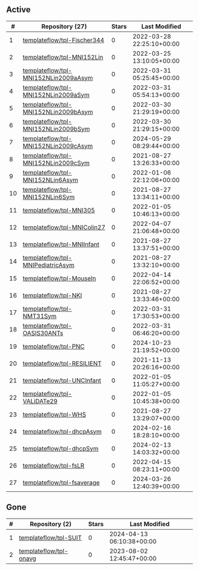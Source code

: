 ## Active
| # | Repository (27) | Stars | Last Modified |
| --- | --- | --- | --- |
| 1 | [templateflow/tpl-Fischer344](https://gin.g-node.org/templateflow/tpl-Fischer344) | 0 | 2022-03-28 22:25:10+00:00 |
| 2 | [templateflow/tpl-MNI152Lin](https://gin.g-node.org/templateflow/tpl-MNI152Lin) | 0 | 2022-03-25 13:10:05+00:00 |
| 3 | [templateflow/tpl-MNI152NLin2009aAsym](https://gin.g-node.org/templateflow/tpl-MNI152NLin2009aAsym) | 0 | 2022-03-31 05:25:45+00:00 |
| 4 | [templateflow/tpl-MNI152NLin2009aSym](https://gin.g-node.org/templateflow/tpl-MNI152NLin2009aSym) | 0 | 2022-03-31 05:54:13+00:00 |
| 5 | [templateflow/tpl-MNI152NLin2009bAsym](https://gin.g-node.org/templateflow/tpl-MNI152NLin2009bAsym) | 0 | 2022-03-30 21:29:19+00:00 |
| 6 | [templateflow/tpl-MNI152NLin2009bSym](https://gin.g-node.org/templateflow/tpl-MNI152NLin2009bSym) | 0 | 2022-03-30 21:29:15+00:00 |
| 7 | [templateflow/tpl-MNI152NLin2009cAsym](https://gin.g-node.org/templateflow/tpl-MNI152NLin2009cAsym) | 0 | 2024-05-29 08:29:44+00:00 |
| 8 | [templateflow/tpl-MNI152NLin2009cSym](https://gin.g-node.org/templateflow/tpl-MNI152NLin2009cSym) | 0 | 2021-08-27 13:26:33+00:00 |
| 9 | [templateflow/tpl-MNI152NLin6Asym](https://gin.g-node.org/templateflow/tpl-MNI152NLin6Asym) | 0 | 2022-01-06 22:12:06+00:00 |
| 10 | [templateflow/tpl-MNI152NLin6Sym](https://gin.g-node.org/templateflow/tpl-MNI152NLin6Sym) | 0 | 2021-08-27 13:34:11+00:00 |
| 11 | [templateflow/tpl-MNI305](https://gin.g-node.org/templateflow/tpl-MNI305) | 0 | 2022-01-05 10:46:13+00:00 |
| 12 | [templateflow/tpl-MNIColin27](https://gin.g-node.org/templateflow/tpl-MNIColin27) | 0 | 2022-04-07 21:06:48+00:00 |
| 13 | [templateflow/tpl-MNIInfant](https://gin.g-node.org/templateflow/tpl-MNIInfant) | 0 | 2021-08-27 13:37:51+00:00 |
| 14 | [templateflow/tpl-MNIPediatricAsym](https://gin.g-node.org/templateflow/tpl-MNIPediatricAsym) | 0 | 2021-08-27 13:32:10+00:00 |
| 15 | [templateflow/tpl-MouseIn](https://gin.g-node.org/templateflow/tpl-MouseIn) | 0 | 2022-04-14 22:06:52+00:00 |
| 16 | [templateflow/tpl-NKI](https://gin.g-node.org/templateflow/tpl-NKI) | 0 | 2021-08-27 13:33:46+00:00 |
| 17 | [templateflow/tpl-NMT31Sym](https://gin.g-node.org/templateflow/tpl-NMT31Sym) | 0 | 2022-03-31 17:30:53+00:00 |
| 18 | [templateflow/tpl-OASIS30ANTs](https://gin.g-node.org/templateflow/tpl-OASIS30ANTs) | 0 | 2022-03-31 06:46:20+00:00 |
| 19 | [templateflow/tpl-PNC](https://gin.g-node.org/templateflow/tpl-PNC) | 0 | 2024-10-23 21:19:52+00:00 |
| 20 | [templateflow/tpl-RESILIENT](https://gin.g-node.org/templateflow/tpl-RESILIENT) | 0 | 2021-11-13 20:26:16+00:00 |
| 21 | [templateflow/tpl-UNCInfant](https://gin.g-node.org/templateflow/tpl-UNCInfant) | 0 | 2022-01-05 11:05:27+00:00 |
| 22 | [templateflow/tpl-VALiDATe29](https://gin.g-node.org/templateflow/tpl-VALiDATe29) | 0 | 2022-01-05 10:45:38+00:00 |
| 23 | [templateflow/tpl-WHS](https://gin.g-node.org/templateflow/tpl-WHS) | 0 | 2021-08-27 13:29:07+00:00 |
| 24 | [templateflow/tpl-dhcpAsym](https://gin.g-node.org/templateflow/tpl-dhcpAsym) | 0 | 2024-02-16 18:28:10+00:00 |
| 25 | [templateflow/tpl-dhcpSym](https://gin.g-node.org/templateflow/tpl-dhcpSym) | 0 | 2024-02-13 14:03:32+00:00 |
| 26 | [templateflow/tpl-fsLR](https://gin.g-node.org/templateflow/tpl-fsLR) | 0 | 2022-04-15 08:23:11+00:00 |
| 27 | [templateflow/tpl-fsaverage](https://gin.g-node.org/templateflow/tpl-fsaverage) | 0 | 2024-03-26 12:40:39+00:00 |

## Gone
| # | Repository (2) | Stars | Last Modified |
| --- | --- | --- | --- |
| 1 | [templateflow/tpl-SUIT](https://gin.g-node.org/templateflow/tpl-SUIT) | 0 | 2024-04-13 06:10:38+00:00 |
| 2 | [templateflow/tpl-onavg](https://gin.g-node.org/templateflow/tpl-onavg) | 0 | 2023-08-02 12:45:47+00:00 |
